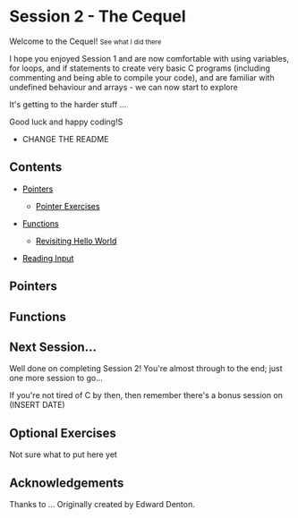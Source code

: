 # Session 2 - The Cequel

Welcome to the Cequel! 
<small> See what I did there </small>

I hope you enjoyed Session 1 and are now comfortable with using variables, for loops, and if statements to create very basic C programs (including commenting and being able to compile your code), and are familiar with undefined behaviour and arrays - we can now start to explore  

It's getting to the harder stuff ...

Good luck and happy coding!S

- CHANGE THE README 

## Contents 

- <a href="#Pointers" style="color: black;"> Pointers </a>
    - <a href="#PointerExercises" style="color: black;"> Pointer Exercises </a>
- <a href="#Functions" style="color: black;"> Functions </a>
    - <a href="#Functions" style="color: black;"> Revisiting Hello World </a>

- <a href="#Input" style="color: black;"> Reading Input </a>

## <a name="Pointers"> Pointers </a>



## <a name="Functions"> Functions </a>

## Next Session…

Well done on completing Session 2! You're almost through to the end; just one more session to go... 

If you're not tired of C by then, then remember there's a bonus session on (INSERT DATE) 

## <a name="OptionalExercises"> Optional Exercises </a> 

Not sure what to put here yet 

## Acknowledgements

Thanks to ...
Originally created by Edward Denton. 
